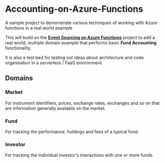 # Accounting-on-Azure-Functions
A sample project to demonstrate various techniques of working with Azure functions in a real world example

This will build on the **[Event Sourcing on Azure Functions](https://github.com/MerrionComputing/EventsSourcing-on-Azure-Functions)** project to add a real world, multiple domain example that performs basic **Fund Accounting** functionality.

It is also a test bed for testing out ideas about architecture and code organisation in a serverless / FaaS environment.

## Domains

### Market

For instrument identifiers, prices, exchange rates, exchanges and so on that are information generally available on the market.

### Fund

For tracking the performance, holdings and fees of a typical fund.

### Investor

For tracking the individual investor's interactions with one or more funds.
